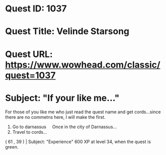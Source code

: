 # Quest ID: 1037
# Quest Title: Velinde Starsong
# Quest URL: https://www.wowhead.com/classic/quest=1037
# Subject: "If your like me..."
For those of you like me who just read the quest name and get cords...since there are no commetns here, I will make the first.

1. Go to darnassus
    Once in the city of Darnassus...
2. Travel to cords...

( 61 , 39 ) | Subject: "Experience"
600 XP at level 34, when the quest is green.